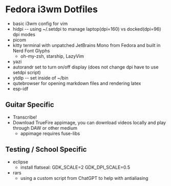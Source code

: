 # Fedora i3wm Dotfiles

- basic i3wm config for vim
- hidpi -- using ~/.setdpi to manage laptop(dpi=160) vs docked(dpi=96) dpi modes
- picom
- kitty terminal with unpatched JetBrains Mono from Fedora and built in Nerd Font Glyphs
  - oh-my-zsh, starship, LazyVim
- yazi
- autorandr set to turn on/off display (does not change dpi have to use setdpi script)
- ytdlp -- set inside of ~/bin
- qutebrowser for opening markdown files and rendering latex
- esp-idf

## Guitar Specific

- Transcribe!
- Download TrueFire appimage, you can download videos locally and play through DAW or other medium
  - appimage requires fuse-libs

## Testing / School Specific

- eclipse
  - install flatseal: GDK_SCALE=2 GDK_DPI_SCALE=0.5
- rars
  - using a custom script from ChatGPT to help with antialiasing

